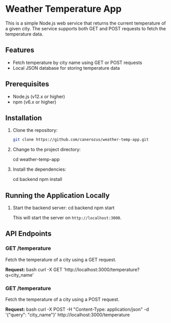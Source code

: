 # Weather Temperature App

This is a simple Node.js web service that returns the current temperature of a given city. The service supports both GET and POST requests to fetch the temperature data.

## Features

- Fetch temperature by city name using GET or POST requests
- Local JSON database for storing temperature data

## Prerequisites

- Node.js (v12.x or higher)
- npm (v6.x or higher)

## Installation

1. Clone the repository:

    ```bash
    git clone https://github.com/canerozus/weather-temp-app.git
    ```

2. Change to the project directory:

    cd weather-temp-app

3. Install the dependencies:

    cd backend
    npm install


## Running the Application Locally

1. Start the backend server:
    cd backend
    npm start

    This will start the server on `http://localhost:3000`.

## API Endpoints

### GET /temperature

Fetch the temperature of a city using a GET request.

**Request:**
bash
curl -X GET 'http://localhost:3000/temperature?q=city_name'

### GET /temperature

Fetch the temperature of a city using a POST request.

**Request:**
bash
curl -X POST -H "Content-Type: application/json" -d '{"query": "city_name"}' http://localhost:3000/temperature

